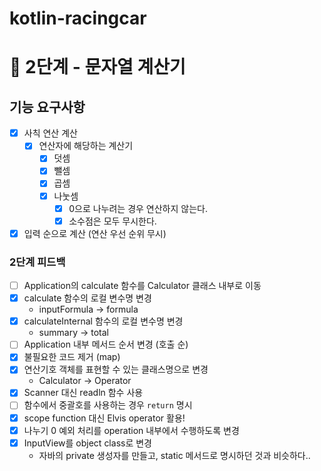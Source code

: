 # kotlin-racingcar

# 🚀 2단계 - 문자열 계산기

## 기능 요구사항
- [x] 사칙 연산 계산
  - [x] 연산자에 해당하는 계산기
    - [x] 덧셈
    - [x] 뺄셈
    - [x] 곱셈
    - [x] 나눗셈
      - [x] 0으로 나누려는 경우 연산하지 않는다.
      - [x] 소수점은 모두 무시한다.
- [x] 입력 순으로 계산 (연산 우선 순위 무시)

### 2단계 피드백
- [ ] Application의 calculate 함수를 Calculator 클래스 내부로 이동
- [x] calculate 함수의 로컬 변수명 변경
  - inputFormula -> formula
- [x] calculateInternal 함수의 로컬 변수명 변경
  - summary -> total
- [ ] Application 내부 메서드 순서 변경 (호출 순)
- [x] 불필요한 코드 제거 (map)
- [x] 연산기호 객체를 표현할 수 있는 클래스명으로 변경
  - Calculator -> Operator
- [x] Scanner 대신 readln 함수 사용
- [ ] 함수에서 중괄호를 사용하는 경우 `return` 명시
- [x] scope function 대신 Elvis operator 활용!
- [x] 나누기 0 예외 처리를 operation 내부에서 수행하도록 변경
- [x] InputView를 object class로 변경
  - 자바의 private 생성자를 만들고, static 메서드로 명시하던 것과 비슷하다..
